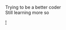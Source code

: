 Trying to be a better coder<br>Still learning more so 

[!](https://github-readme-stats.vercel.app/api?usernamePenoziosmoon&show_icons=true&theme=radical)

